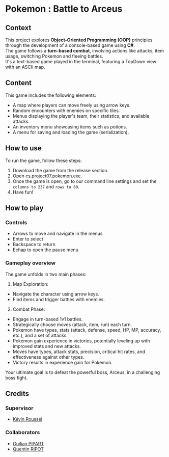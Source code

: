 # Pokemon : Battle to Arceus
## Context
This project explores **Object-Oriented Programming (OOP)** principles through the development of a console-based game using **C#**.  
The game follows a **turn-based combat**, involving actions like attacks, item usage, switching Pokemon and fleeing battles.  
It's a text-based game played in the terminal, featuring a TopDown view with an ASCII map. 

## Content
This game includes the following elements:

* A map where players can move freely using arrow keys.
* Random encounters with enemies on specific tiles.
* Menus displaying the player's team, their statistics, and available attacks.
* An inventory menu showcasing items such as potions. 
* A menu for saving and loading the game (serialization).

## How to use
To run the game, follow these steps:

1. Download the game from the release section.
2. Open cs.project07.pokemon.exe.
3. Once the game is open, go to our command line settings and set the `columns to 237` and `rows to 60`.
4. Have fun!

## How to play

### Controls
* Arrows to move and navigate in the menus
* Enter to select
* Backspace to return
* Echap to open the pause menu  

### Gameplay overview
The game unfolds in two main phases:

1. Map Exploration:

* Navigate the character using arrow keys.
* Find items and trigger battles with enemies.
  
2. Combat Phase:

* Engage in turn-based 1v1 battles.
* Strategically choose moves (attack, item, run) each turn.
* Pokemon have types, stats (attack, defense, speed, HP, MP, accuracy, etc.), and a set of attacks.
* Pokemon gain experience in victories, potentially leveling up with improved stats and new attacks.
* Moves have types, attack stats, precision, critical hit rates, and effectiveness against other types.
* Victory results in experience gain for Pokemon.

Your ultimate goal is to defeat the powerful boss, Arceus, in a challenging boss fight.

## Credits

### Supervisor
- [Kévin Roussel](https://www.linkedin.com/in/kevinroussel/)

### Collaborators
- [Guilian PIPART](https://www.linkedin.com/in/guilian-pipart/)
- [Quentin RIPOT](https://www.linkedin.com/in/quentin-ripot/)
